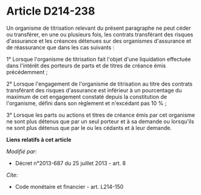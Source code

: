 # Article D214-238

Un organisme de titrisation relevant du présent paragraphe ne peut céder ou transférer, en une ou plusieurs fois, les
contrats transférant des risques d'assurance et les créances détenues sur des organismes d'assurance et de réassurance que
dans les cas suivants : 

1° Lorsque l'organisme de titrisation fait l'objet d'une liquidation effectuée dans l'intérêt des porteurs de parts et de
titres de créance émis précédemment ; 

2° Lorsque l'engagement de l'organisme de titrisation au titre des contrats transférant des risques d'assurance est inférieur
à un pourcentage du maximum de cet engagement constaté depuis la constitution de l'organisme, défini dans son règlement et
n'excédant pas 10 % ; 

3° Lorsque les parts ou actions et titres de créance émis par cet organisme ne sont plus détenus que par un seul porteur et à
sa demande ou lorsqu'ils ne sont plus détenus que par le ou les cédants et à leur demande.

**Liens relatifs à cet article**

_Modifié par_:

  - Décret n°2013-687 du 25 juillet 2013 - art. 8

_Cite_:

  - Code monétaire et financier - art. L214-150
